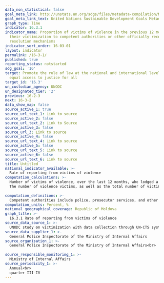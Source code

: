 ```yaml
---
data_non_statistical: false
goal_meta_link: http://unstats.un.org/sdgs/files/metadata-compilation/Metadata-Goal-16.pdf
goal_meta_link_text: United Nations Sustainable Development Goals Metadata (pdf 1361kB)
graph_type: line
indicator: 16.3.1
indicator_name: Proportion of victims of violence in the previous 12 months who reported
  their victimization to competent authorities or other officially recognized conflict
  resolution mechanisms
indicator_sort_order: 16-03-01
layout: indicator
permalink: /16-3-1/
published: true
reporting_status: notstarted
sdg_goal: '16'
target: Promote the rule of law at the national and international levels and ensure
  equal access to justice for all
target_id: '16.3'
un_custodian_agency: UNODC
un_designated_tier: '2'
previous: 16-2-3
next: 16-3-2
data_show_map: false
source_active_1: true
source_url_text_1: Link to source
source_active_2: false
source_url_text_2: Link to Source
source_active_3: false
source_url_3: Link to source
source_active_4: false
source_url_text_4: Link to source
source_active_5: false
source_url_text_5: Link to source
source_active_6: false
source_url_text_6: Link to source
title: Untitled
national_indicator_available: >-
  Rate of reporting from victims of violence
computation_calculations: >-
  Number of victims of violence, over the last 12 months, who lodged a compliant with the competent authorities or other officially recognised mechanisms for conflict settlement, out of the total number of declared victims of violence *100.<br> 
  The number of violence victims, as well as the total number of victims of violence crime are estimated based on general population surveys, most frequently specialised surveys related to victimization.<br> 
  
computation_definitions: >-
  Competent authorities include police, prosecutor services, and other authorities with the mandate to investigate relevant crimes, while "other officially recognised mechanisms for conflict settlement” may include a variety of institutions with a role in informal justice or in the process of litigation settlement (for instance, civil society organizations, church, mayors, community leaders, for instance Roma community leader), conditioned that their role will be officially recognised by the state authorities 
computation_units: Percent, %
national_geographical_coverage: Republic of Moldova
graph_title: >-
  16.3.1 Rate of reporting from victims of violence
source_data_source_1: >-
  UNODC study on victimization with data collection through UN-CTS system
source_data_supplier_1: >-
  General Police Inspectorate of the Ministry of Internal Affairs
source_organisation_1: >-
  General Police Inspectorate of the Ministry of Internal Affairs<br> 
  
source_responsible_monitoring_1: >-
  Ministry of Internal Affairs
source_periodicity_1: >-
  Annual<br> 
  quarter III-IV
---
```

